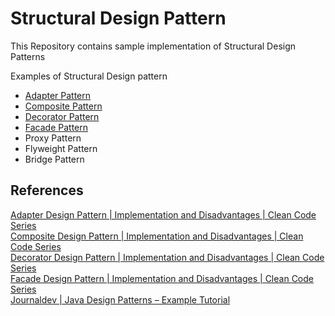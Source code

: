 # Structural Design Pattern

This Repository contains sample implementation of Structural Design Patterns  

Examples of Structural Design pattern
 - [Adapter Pattern](https://blog.kamranali.in/design-pattern/adapter-pattern)
 - [Composite Pattern](https://blog.kamranali.in/design-pattern/composite-pattern)
 - [Decorator Pattern](https://blog.kamranali.in/design-pattern/decorator-pattern)
 - [Facade Pattern](https://blog.kamranali.in/design-pattern/facade-pattern) 
 - Proxy Pattern 
 - Flyweight Pattern 
 - Bridge Pattern 
 

## References
[Adapter Design Pattern | Implementation and Disadvantages | Clean Code Series](https://www.youtube.com/watch?v=hbXHzweWKMU)  
[Composite Design Pattern | Implementation and Disadvantages | Clean Code Series](https://www.youtube.com/watch?v=3wmXiuZFReU)  
[Decorator Design Pattern | Implementation and Disadvantages | Clean Code Series](https://www.youtube.com/watch?v=vqy8BL0xV0c)    
[Facade Design Pattern | Implementation and Disadvantages | Clean Code Series](https://www.youtube.com/watch?v=1djkWPzU8zs)  
[Journaldev | Java Design Patterns – Example Tutorial](https://www.journaldev.com/1827/java-design-patterns-example-tutorial)  
